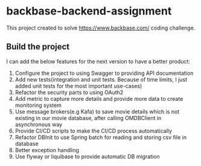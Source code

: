 # backbase-backend-assignment

This project created to solve https://www.backbase.com/ coding challenge.

## Build the project

I can add the below features for the next version to have a better product:

1) Configure the project to using Swagger to providing API documentation
2) Add new tests(integration and unit tests. Because of time limits, I just added unit tests for the most important
   use-cases)
3) Refactor the security parts to using OAuth2
4) Add metric to capture more details and provide more data to create monitoring system
5) Use message brokers(e.g Kafa) to save movie details which is not existing in our movie database, after calling
   OMDBClient in asynchronous way
6) Provide CI/CD scripts to make the CI/CD process automatically
7) Refactor DBInit to use Spring batch for reading and storing csv file in database
8) Better exception handling
9) Use flyway or liquibase to provide automatic DB migration